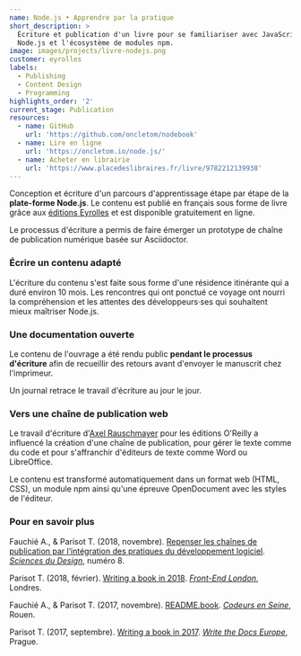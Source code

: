 ```yaml
---
name: Node.js • Apprendre par la pratique
short_description: >
  Écriture et publication d'un livre pour se familiariser avec JavaScript,
  Node.js et l'écosystème de modules npm.
image: images/projects/livre-nodejs.png
customer: eyrolles
labels:
  - Publishing
  - Content Design
  - Programming
highlights_order: '2'
current_stage: Publication
resources:
  - name: GitHub
    url: 'https://github.com/oncletom/nodebook'
  - name: Lire en ligne
    url: 'https://oncletom.io/node.js/'
  - name: Acheter en librairie
    url: 'https://www.placedeslibraires.fr/livre/9782212139938'
---
```


Conception et écriture d'un parcours d'apprentissage étape par étape de la **plate-forme Node.js**.
Le contenu est publié en français sous forme de livre grâce aux [éditions Eyrolles][eyrolles] et est disponible gratuitement en ligne.

Le processus d'écriture a permis de faire émerger un prototype de chaîne de publication numérique basée sur Asciidoctor.

### Écrire un contenu adapté

L'écriture du contenu s'est faite sous forme d'une résidence itinérante qui a duré environ 10 mois. Les rencontres qui ont ponctué ce voyage ont nourri la compréhension et les attentes des développeurs·ses qui souhaitent mieux maîtriser Node.js.

### Une documentation ouverte

Le contenu de l'ouvrage a été rendu public **pendant le processus d'écriture** afin de recueillir des retours avant d'envoyer le manuscrit chez l'imprimeur.

Un journal retrace le travail d'écriture au jour le jour.

### Vers une chaîne de publication web

Le travail d'écriture d'[Axel Rauschmayer][rauschma] pour les éditions O'Reilly a influencé la création d'une chaîne de publication, pour gérer le texte comme du code et pour s'affranchir d'éditeurs de texte comme Word ou LibreOffice.

Le contenu est transformé automatiquement dans un format web (HTML, CSS), un module npm ainsi qu'une épreuve OpenDocument avec les styles de l'éditeur.

### Pour en savoir plus

Fauchié A., & Parisot T. (2018, novembre). [Repenser les chaînes de publication par l’intégration des pratiques du développement logiciel](https://antoinentl.gitlab.io/readme.book/). [_Sciences du Design_](http://www.sciences-du-design.org), numéro 8.

Parisot T. (2018, février). [Writing a book in 2018](https://www.youtube.com/watch?v=ac_QcHv-tyo). [_Front-End London_](http://www.frontendlondon.co.uk/), Londres.


Fauchié A., & Parisot T. (2017, novembre). [README.book](https://www.youtube.com/watch?v=25wCiZVLNBg). [_Codeurs en Seine_](http://www.codeursenseine.com/2017/), Rouen.


Parisot T. (2017, septembre). [Writing a book in 2017](https://www.youtube.com/watch?v=p2eAXLR3OOk). [_Write the Docs Europe_](http://www.writethedocs.org/conf/eu/2017/), Prague.

[eyrolles]: https://www.eyrolles.com/
[rauschma]: http://2ality.com/
